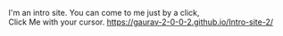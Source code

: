 I'm an intro site.
You can come to me just by a click,  
Click Me with your cursor.
https://gaurav-2-0-0-2.github.io/Intro-site-2/
